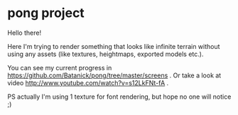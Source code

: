 pong project
====

Hello there!

Here I'm trying to render something that looks like infinite terrain without using any assets (like textures, heightmaps, exported models etc.). 

You can see my current progress in https://github.com/Batanick/pong/tree/master/screens . Or take a look at video http://www.youtube.com/watch?v=s12LkFNt-fA .

PS actually I'm using 1 texture for font rendering, but hope no one will notice ;)
